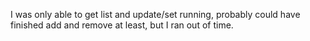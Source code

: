 I was only able to get list and update/set running, probably could have finished add and remove at least, but I ran out of time.
